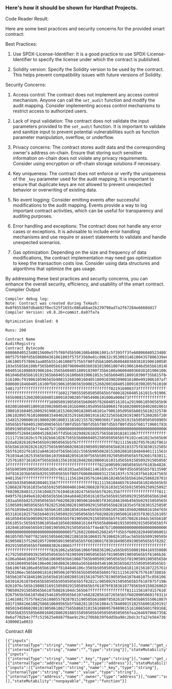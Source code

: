 ### Here's how it should be shown for Hardhat Projects.
Code Reader Result:

Here are some best practices and security concerns for the provided smart contract:

Best Practices:
1. Use SPDX-License-Identifier: It is a good practice to use SPDX-License-Identifier to specify the license under which the contract is published.

2. Solidity version: Specify the Solidity version to be used by the contract. This helps prevent compatibility issues with future versions of Solidity.

Security Concerns:
1. Access control: The contract does not implement any access control mechanism. Anyone can call the `set_audit` function and modify the audit mapping. Consider implementing access control mechanisms to restrict access to authorized users.

2. Lack of input validation: The contract does not validate the input parameters provided to the `set_audit` function. It is important to validate and sanitize input to prevent potential vulnerabilities such as function parameter manipulation, overflow, or underflow.

3. Privacy concerns: The contract stores audit data and the corresponding owner's address on-chain. Ensure that storing such sensitive information on-chain does not violate any privacy requirements. Consider using encryption or off-chain storage solutions if necessary.

4. Key uniqueness: The contract does not enforce or verify the uniqueness of the `_key` parameter used for the audit mapping. It is important to ensure that duplicate keys are not allowed to prevent unexpected behavior or overwriting of existing data.

5. No event logging: Consider emitting events after successful modifications to the audit mapping. Events provide a way to log important contract activities, which can be useful for transparency and auditing purposes.

6. Error handling and exceptions: The contract does not handle any error cases or exceptions. It is advisable to include error handling mechanisms and use require or assert statements to validate and handle unexpected scenarios.

7. Gas optimization: Depending on the size and frequency of data modifications, the contract implementation may need gas optimization to keep the transaction costs low. Consider using data structures and algorithms that optimize the gas usage.

By addressing these best practices and security concerns, you can enhance the overall security, efficiency, and usability of the smart contract.
Compiler Output
```
Compiler debug log:
Note: Contract was created during TxHash: 
0x0f6553b07dbab92f0ec525f1655c086a68ae2b239790ad7a2f67284e6660dd17
Compiler Version: v0.8.26+commit.8a97fa7a

Optimization Enabled: 0

Runs: 200

Contract Name
AuditRegistry
Contract Bytecode
6080604052348015600e575f80fd5b506108b48061001c5f395ff3fe6080604052348015610
00f575f80fd5b506004361061003f575f3560e01c80632c9530931461004357806339e691f5
1461005f578063aa805b551461008f575b5f80fd5b61005d600480360381019061005891906
103e5565b6100bf565b005b6100796004803603810190610074919061046d565b61014b565b
60405161008691906104c3565b60405180910390f35b6100a960048036038101906100a4919
061046d565b610191565b6040516100b6919061053c565b60405180910390f35b815f846040
516100cf9190610596565b908152602001604051809103902090816100e991906107af565b5
0806001846040516100fb9190610596565b90815260200160405180910390205f6101000a81
548173ffffffffffffffffffffffffffffffffffffffff021916908373fffffffffffffffff
fffffffffffffffffffffff160217905550505050565b5f60018260405161015c9190610596
565b90815260200160405180910390205f9054906101000a900473fffffffffffffffffffff
fffffffffffffffffff169050919050565b60605f826040516101a29190610596565b908152
602001604051809103902080546101bb906105d9565b80601f0160208091040260200160405
1908101604052809291908181526020018280546101e7906105d9565b80156102325780601f
1061020957610100808354040283529160200191610232565b820191905f5260205f20905b8
1548152906001019060200180831161021557829003601f168201915b505050505090509190
50565b5f604051905090565b5f80fd5b5f80fd5b5f80fd5b5f80fd5b5f601f19601f8301169
050919050565b7f4e487b710000000000000000000000000000000000000000000000000000
00005f52604160045260245ffd5b61029d82610257565b810181811067ffffffffffffffff8
21117156102bc576102bb610267565b5b80604052505050565b5f6102ce61023e565b905061
02da8282610294565b919050565b5f67ffffffffffffffff8211156102f9576102f86102675
65b5b61030282610257565b9050602081019050919050565b828183375f8383015250505056
5b5f61032f61032a846102df565b6102c5565b90508281526020810184848401111561034b5
761034a610253565b5b61035684828561030f565b509392505050565b5f82601f8301126103
725761037161024f565b5b813561038284826020860161031d565b91505092915050565b5f7
3ffffffffffffffffffffffffffffffffffffffff82169050919050565b5f6103b48261038b
565b9050919050565b6103c4816103aa565b81146103ce575f80fd5b50565b5f81359050610
3df816103bb565b92915050565b5f805f606084860312156103fc576103fb610247565b5b5f
84013567ffffffffffffffff8111156104195761041861024b565b5b6104258682870161035
e565b935050602084013567ffffffffffffffff8111156104465761044561024b565b5b6104
528682870161035e565b9250506040610463868287016103d1565b9150509250925092565b5
f6020828403121561048257610481610247565b5b5f82013567ffffffffffffffff81111561
049f5761049e61024b565b5b6104ab8482850161035e565b91505092915050565b6104bd816
103aa565b82525050565b5f6020820190506104d65f8301846104b4565b92915050565b5f81
519050919050565b5f82825260208201905092915050565b8281835e5f83830152505050565
b5f61050e826104dc565b61051881856104e6565b93506105288185602086016104f6565b61
053181610257565b840191505092915050565b5f6020820190508181035f830152610554818
4610504565b905092915050565b5f81905092915050565b5f610570826104dc565b61057a81
8561055c565b935061058a8185602086016104f6565b80840191505092915050565b5f6105a
18284610566565b915081905092915050565b7f4e487b710000000000000000000000000000
00000000000000000000000000005f52602260045260245ffd5b5f600282049050600182168
06105f057607f821691505b602082108103610603576106026105ac565b5b50919050565b5f
819050815f5260205f209050919050565b5f6020601f8301049050919050565b5f82821b905
092915050565b5f600883026106657fffffffffffffffffffffffffffffffffffffffffffff
ffffffffffffffffffff8261062a565b61066f868361062a565b95508019841693508086168
417925050509392505050565b5f819050919050565b5f819050919050565b5f6106b36106ae
6106a984610687565b610690565b610687565b9050919050565b5f819050919050565b6106c
c83610699565b6106e06106d8826106ba565b848454610636565b825550505050565b5f9056
5b6106f46106e8565b6106ff8184846106c3565b505050565b5b81811015610722576107175
f826106ec565b600181019050610705565b5050565b601f8211156107675761073881610609
565b6107418461061b565b81016020851015610750578190505b61076461075c8561061b565
b830182610704565b50505b505050565b5f82821c905092915050565b5f6107875f19846008
0261076c565b1980831691505092915050565b5f61079f8383610778565b915082600202821
7905092915050565b6107b8826104dc565b67ffffffffffffffff8111156107d1576107d061
0267565b5b6107db82546105d9565b6107e6828285610726565b5f60209050601f831160018
114610817575f8415610805578287015190505b61080f8582610794565b865550610876565b
601f19841661082586610609565b5f5b8281101561084c57848901518255600182019150602
085019450602081019050610827565b868310156108695784890151610865601f8916826107
78565b8355505b6001600288020188555050505b50505050505056fea264697066735822122
0e6af702b4c7ffc515625e0d47f0ae9c29c270bbb39f6dd5ba98c2bdc3cfa27e564736f6c63
4300081a0033
```
Contract ABI
```
[{"inputs":[{"internalType":"string","name":"_key","type":"string"}],"name":"get_audit","outputs":[{"internalType":"string","name":"","type":"string"}],"stateMutability":"view","type":"function"},{"inputs":[{"internalType":"string","name":"_key","type":"string"}],"name":"get_audit_owner","outputs":[{"internalType":"address","name":"","type":"address"}],"stateMutability":"view","type":"function"},{"inputs":[{"internalType":"string","name":"_key","type":"string"},{"internalType":"string","name":"_value","type":"string"},{"internalType":"address","name":"_owner","type":"address"}],"name":"set_audit","outputs":[],"stateMutability":"nonpayable","type":"function"}]
```